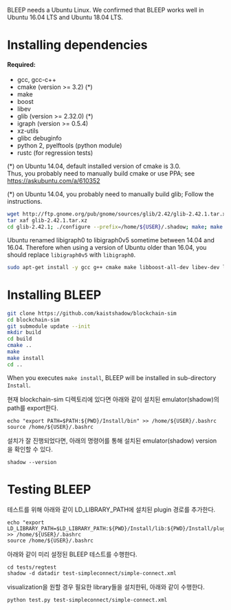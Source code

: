 BLEEP needs a Ubuntu Linux. 
We confirmed that BLEEP works well in Ubuntu 16.04 LTS and Ubuntu 18.04 LTS.

# Installing dependencies

#### Required:
  + gcc, gcc-c++
  + cmake (version >= 3.2) (*)
  + make
  + boost
  + libev
  + glib (version >= 2.32.0) (*)
  + igraph (version >= 0.5.4)
  + xz-utils
  + glibc debuginfo
  + python 2, pyelftools (python module)
  + rustc (for regression tests)

(*) on Ubuntu 14.04, default installed version of cmake is 3.0.  
Thus, you probably need to manually build cmake or use PPA; 
see https://askubuntu.com/a/610352

(*) on Ubuntu 14.04, you probably need to manually build glib; 
Follow the instructions.
```bash
wget http://ftp.gnome.org/pub/gnome/sources/glib/2.42/glib-2.42.1.tar.xz
tar xaf glib-2.42.1.tar.xz
cd glib-2.42.1; ./configure --prefix=/home/${USER}/.shadow; make; make install
```

Ubuntu renamed libigraph0 to libigraph0v5 sometime between 14.04 and 16.04. Therefore when using a version of Ubuntu older than 16.04, you should replace `libigraph0v5` with `libigraph0`.

```bash
sudo apt-get install -y gcc g++ cmake make libboost-all-dev libev-dev libglib2.0-0 libglib2.0-dev libigraph0v5 libigraph0-dev cmake make xz-utils libc6-dbg libffi-dev python python-pyelftools rustc
```

# Installing BLEEP 

```bash
git clone https://github.com/kaistshadow/blockchain-sim
cd blockchain-sim
git submodule update --init
mkdir build
cd build
cmake ..
make
make install
cd ..
```

When you executes `make install`, BLEEP will be installed in sub-directory `Install`.

현재 blockchain-sim 디렉토리에 있다면 아래와 같이 설치된 emulator(shadow)의 path를 export한다.

```
echo "export PATH=$PATH:${PWD}/Install/bin" >> /home/${USER}/.bashrc
source /home/${USER}/.bashrc
```
설치가 잘 진행되었다면, 아래의 명령어를 통해 설치된 emulator(shadow) version 을 확인할 수 있다.
```
shadow --version
```

# Testing BLEEP 

테스트를 위해 아래와 같이 LD_LIBRARY_PATH에 설치된 plugin 경로를 추가한다.
```
echo "export LD_LIBRARY_PATH=$LD_LIBRARY_PATH:${PWD}/Install/lib:${PWD}/Install/plugins" >> /home/${USER}/.bashrc
source /home/${USER}/.bashrc
```

아래와 같이 미리 설정된 BLEEP 테스트를 수행한다.
```
cd tests/regtest
shadow -d datadir test-simpleconnect/simple-connect.xml
```

visualization을 원할 경우 필요한 library들을 설치한뒤, 아래와 같이 수행한다.
```
python test.py test-simpleconnect/simple-connect.xml
```
